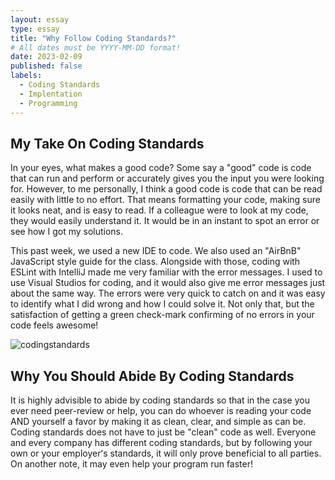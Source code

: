 ```yaml
---
layout: essay
type: essay
title: "Why Follow Coding Standards?"
# All dates must be YYYY-MM-DD format!
date: 2023-02-09
published: false
labels:
  - Coding Standards
  - Implentation
  - Programming
---
```


## My Take On Coding Standards

In your eyes, what makes a good code? Some say a "good" code is code that can run and perform or accurately gives you the input you were looking for. However, to me personally, I think a good code is code that can be read easily with little to no effort. That means formatting your code, making sure it looks neat, and is easy to read. If a colleague were to look at my code, they would easily understand it. It would be in an instant to spot an error or see how I got my solutions. 

This past week, we used a new IDE to code. We also used an "AirBnB" JavaScript style guide for the class. Alongside with those, coding with ESLint with IntelliJ made me very familiar with the error messages. I used to use Visual Studios for coding, and it would also give me error messages just about the same way. The errors were very quick to catch on and it was easy to identify what I did wrong and how I could solve it. Not only that, but the satisfaction of getting a green check-mark confirming of no errors in your code feels awesome!


![codingstandards](https://user-images.githubusercontent.com/122927921/218051187-ac759ac1-10ca-454c-a13d-8b89c50297eb.jpeg)



## Why You Should Abide By Coding Standards

It is highly advisible to abide by coding standards so that in the case you ever need peer-review or help, you can do whoever is reading your code AND yourself a favor by making it as clean, clear, and simple as can be. Coding standards does not have to just be "clean" code as well. Everyone and every company has different coding standards, but by following your own or your employerʻs standards, it will only prove beneficial to all parties. On another note, it may even help your program run faster! 
